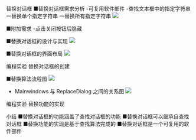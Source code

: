 替换对话框
■替换对话框需求分析
-可复用软件部件
-查找文本框中的指定字符串
一替换单个指定字符串
一替换所有指定字符串 
![](_v_images_/.png)

■附加需求
-点击关闭按钮后隐藏

■替换对话框的设计与实现
![](_v_images_/.png)

■替换对话框的界面布局
![](_v_images_/.png)

编程实验 替换对话框的创建

■替换算法流程图
![](_v_images_/.png)

- Mainwindows 与 ReplaceDialog 之间的关系图
![](_v_images_/.png)

编程实验 替换功能的实现

小结
■替换对话框的功能涵盖了查找对话框的功能
■替换对话框可以继承自查找对话框
■替换功能的实现是基于查找算法完成的
■替换对话框是一个可复用的软件部件